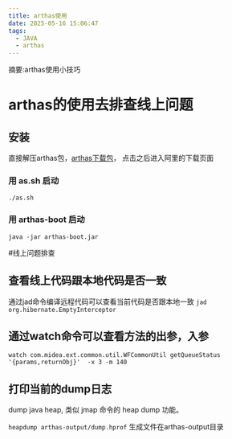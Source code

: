```yaml
---
title: arthas使用
date: 2025-05-16 15:06:47
tags:
  - JAVA
  - arthas
---
```

摘要:arthas使用小技巧
<!--more-->
# arthas的使用去排查线上问题

## 安装
直接解压arthas包，[arthas下载包](https://arthas.aliyun.com/doc/download.html)，
点击之后进入阿里的下载页面
### 用 as.sh 启动
```./as.sh ```
### 用 arthas-boot 启动
```java -jar arthas-boot.jar```

#线上问题排查
## 查看线上代码跟本地代码是否一致
通过jad命令编译远程代码可以查看当前代码是否跟本地一致
```jad org.hibernate.EmptyInterceptor```

## 通过watch命令可以查看方法的出参，入参

```watch com.midea.ext.common.util.WFCommonUtil getQueueStatus  '{params,returnObj}'  -x 3 -m 140```

## 打印当前的dump日志
dump java heap, 类似 jmap 命令的 heap dump 功能。

```heapdump arthas-output/dump.hprof```
生成文件在arthas-output目录


